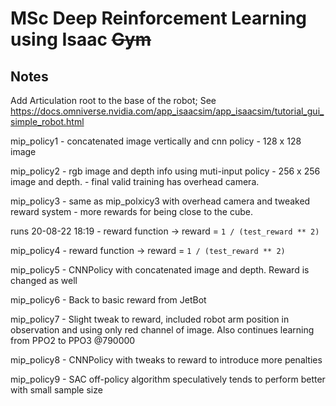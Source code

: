 # MSc Deep Reinforcement Learning using Isaac ~~Gym~~

## Notes
Add Articulation root to the base of the robot;
See https://docs.omniverse.nvidia.com/app_isaacsim/app_isaacsim/tutorial_gui_simple_robot.html

mip_policy1 - concatenated image vertically and cnn policy - 128 x 128 image

mip_policy2 - rgb image and depth info using muti-input policy - 256 x 256 image and depth.
            - final valid training has overhead camera.

mip_policy3 - same as mip_polxicy3 with overhead camera and tweaked reward system - more rewards for being close to the cube.

runs 20-08-22 18:19 - reward function -> reward = `1 / (test_reward ** 2)`

mip_policy4 - reward function -> reward = `1 / (test_reward ** 2)`

mip_policy5 - CNNPolicy with concatenated image and depth. Reward is changed as well

mip_policy6 - Back to basic reward from JetBot

mip_policy7 - Slight tweak to reward, included robot arm position in observation and using only red channel of image. Also continues learning from PPO2 to PPO3 @790000

mip_policy8 - CNNPolicy with tweaks to reward to introduce more penalties

mip_policy9 - SAC off-policy algorithm speculatively tends to perform better with small sample size